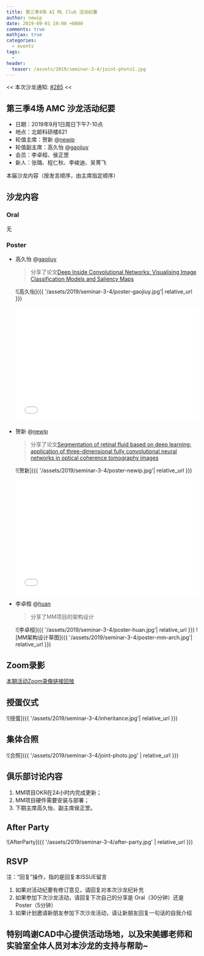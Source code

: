 ```yaml
---
title: 第三季4场 AI ML Club 活动纪要
author: newip
date: 2019-09-01 19:00 +0800
comments: true
mathjax: true
categories:
  - events
tags:
  - 
header:
  teaser: /assets/2019/seminar-3-4/joint-photo1.jpg
---
```


<< 本次沙龙通知: [#285](https://github.com/BUPT/ai-ml.club/issues/285)  <<

## 第三季4场 AMC 沙龙活动纪要

- 日期：2019年9月1日周日下午7-10点
- 地点：北邮科研楼821
- 轮值主席：贺新 @[newip](https://github.com/newip)
- 轮值副主席：高久怡 @[gaojiuy](https://github.com/gaojiuy)
- 会员：李卓桓、侯正罡
- 新人：张璐、程仁秋、李峻迪、吴菁飞

本届沙龙内容（按发言顺序，由主席指定顺序）

## 沙龙内容

### Oral

无

### Poster

- 高久怡 @[gaojiuy](https://github.com/gaojiuy)

    > 分享了论文[Deep Inside Convolutional Networks: Visualising Image Classification Models and Saliency Maps](https://arxiv.org/pdf/1312.6034.pdf)

    ![高久怡]({{ '/assets/2019/seminar-3-4/poster-gaojiuy.jpg'| relative_url }})

  <div class="zoom-container" style="
      position: relative;
      padding-bottom:56.25%;
      padding-top:30px;
      height:0;
      overflow:hidden;
  ">
    <iframe
      src='{{ '/assets/js/viewer-js/#https://arxiv.org/pdf/1312.6034.pdf' | relative_url }}'
      width='560'
      height='315'
      allowfullscreen
      webkitallowfullscreen
      frameborder="0"
      style="
        position: absolute;
        top:0;
        left:0;
        width:100%;
        height:100%;
      "
    ></iframe>
  </div>

- 贺新 @[newip](https://github.com/newip)

    > 分享了论文[Segmentation of retinal fluid based on deep learning: application of three-dimensional fully convolutional neural networks in optical coherence tomography images](http://www.ijo.cn/gjyken/ch/reader/view_abstract.aspx?file_no=20190622&flag=1)

    ![贺新]({{ '/assets/2019/seminar-3-4/poster-newip.jpg'| relative_url }})

  <div class="zoom-container" style="
      position: relative;
      padding-bottom:56.25%;
      padding-top:30px;
      height:0;
      overflow:hidden;
  ">
    <iframe
      src='{{ '/assets/js/viewer-js/' | relative_url }}#{{ '/assets/2019/seminar-3-4/20190622-otc-paper.pdf' | relative_url }}'
      width='560'
      height='315'
      allowfullscreen
      webkitallowfullscreen
      frameborder="0"
      style="
        position: absolute;
        top:0;
        left:0;
        width:100%;
        height:100%;
      "
    ></iframe>
  </div>

- 李卓桓 @[huan](https://github.com/huan)

    > 分享了MM项目的架构设计

    ![李卓桓]({{ '/assets/2019/seminar-3-4/poster-huan.jpg'| relative_url }})
    ![MM架构设计草图]({{ '/assets/2019/seminar-3-4/poster-mm-arch.jpg'| relative_url }})

## Zoom录影

[本期活动Zoom录像链接回放](https://zoom.us/recording/share/I8DsLBrR6rGvgKBEGigC8Hkm4tS6v9QTW2AHJ79xQ7OwIumekTziMw?startTime=1567335929000)

## 授蛋仪式

![授蛋]({{ '/assets/2019/seminar-3-4/inheritance.jpg'| relative_url }})

## 集体合照

![合照]({{ '/assets/2019/seminar-3-4/joint-photo.jpg' | relative_url }})

## 俱乐部讨论内容

1. MM项目OKR在24小时内完成更新；
1. MM项目硬件需要安装与部署；
1. 下期主席高久怡、副主席侯正罡。

## After Party

![AfterParty]({{ '/assets/2019/seminar-3-4/after-party.jpg' | relative_url }})

## RSVP

注：“回复”操作，指的是回复本ISSUE留言

1. 如果对活动纪要有修订意见，请回复对本次沙龙纪补充
2. 如果参加下次沙龙活动，请回复下次自己的分享是 Oral（30分钟）还是Poster（5分钟）
3. 如果计划邀请新朋友参加下次沙龙活动，请让新朋友回复一句话的自我介绍

## 特别鸣谢CAD中心提供活动场地，以及宋美娜老师和实验室全体人员对本沙龙的支持与帮助~
